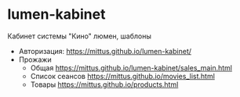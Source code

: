 # lumen-kabinet
Кабинет системы "Кино" люмен, шаблоны

- Авторизация: https://mittus.github.io/lumen-kabinet/
- Прожажи
  - Общая https://mittus.github.io/lumen-kabinet/sales_main.html
  - Список сеансов https://mittus.github.io/movies_list.html
  - Товары https://mittus.github.io/products.html